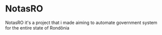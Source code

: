 # NotasRO
NotasRO it's a project that i made aiming to automate government system for the entire state of Rondônia

